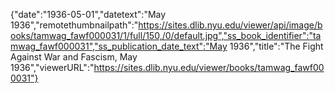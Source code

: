 {"date":"1936-05-01","datetext":"May 1936","remotethumbnailpath":"https://sites.dlib.nyu.edu/viewer/api/image/books/tamwag_fawf000031/1/full/150,/0/default.jpg","ss_book_identifier":"tamwag_fawf000031","ss_publication_date_text":"May 1936","title":"The Fight Against War and Fascism, May 1936","viewerURL":"https://sites.dlib.nyu.edu/viewer/books/tamwag_fawf000031"}